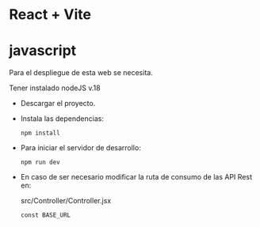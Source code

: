 # React + Vite 
# javascript

Para el despliegue de esta web se necesita.

Tener instalado nodeJS v.18

- Descargar el proyecto.
  
- Instala las dependencias:

      npm install
  
- Para iniciar el servidor de desarrollo:

      npm run dev
  
- En caso de ser necesario modificar la ruta de consumo de las API Rest en:

  src/Controller/Controller.jsx

      const BASE_URL
         

